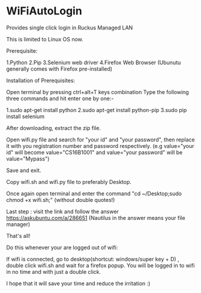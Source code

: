 # WiFiAutoLogin
Provides single click login in Ruckus Managed LAN 

This is limited to Linux OS now.

Prerequisite:

1.Python
2.Pip
3.Selenium web driver
4.Firefox Web Browser (Ubunutu generally comes with Firefox pre-installed)

Installation of Prerequisites:

Open terminal by pressing ctrl+alt+T keys combination
Type the following three commands and hit enter one by one:-

1.sudo apt-get install python
2.sudo apt-get install python-pip
3.sudo pip install selenium

After downloading, extract the zip file.

Open wifi.py file and search for "your id" and "your password", then replace it with you registration number and password respectively. (e.g value="your id" will become value="CS16B1001" and value="your password" will be value="Mypass")

Save and exit.

Copy wifi.sh and wifi.py file to preferably Desktop.

Once again open terminal and enter the command "cd ~/Desktop;sudo chmod +x wifi.sh;"    (without double quotes!)

Last step :
visit the link and follow the answer https://askubuntu.com/a/286651   (Nautilus in the answer means your file manager)

That's all!

Do this whenever your are logged out of wifi:

If wifi is connected, go to desktop(shortcut: windows/super key + D) , double click wifi.sh and wait for a firefox popup.
You will be logged in to wifi in no time and with just a double click.


I hope that it will save your time and reduce the irritation :)

